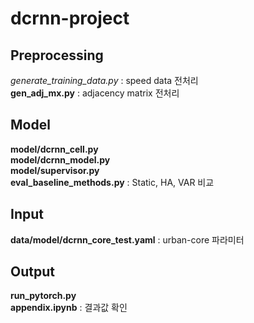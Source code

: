# dcrnn-project

## Preprocessing
*generate_training_data.py* : speed data 전처리 <br>
**gen_adj_mx.py** : adjacency matrix 전처리

## Model
**model/dcrnn_cell.py** <br>
**model/dcrnn_model.py** <br>
**model/supervisor.py** <br> 
**eval_baseline_methods.py** : Static, HA, VAR 비교

## Input
**data/model/dcrnn_core_test.yaml** : urban-core 파라미터

## Output
**run_pytorch.py** <br>
**appendix.ipynb** : 결과값 확인
